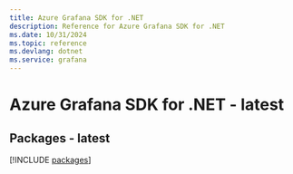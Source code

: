 ```yaml
---
title: Azure Grafana SDK for .NET
description: Reference for Azure Grafana SDK for .NET
ms.date: 10/31/2024
ms.topic: reference
ms.devlang: dotnet
ms.service: grafana
---
```

# Azure Grafana SDK for .NET - latest
## Packages - latest
[!INCLUDE [packages](grafana-index.md)]